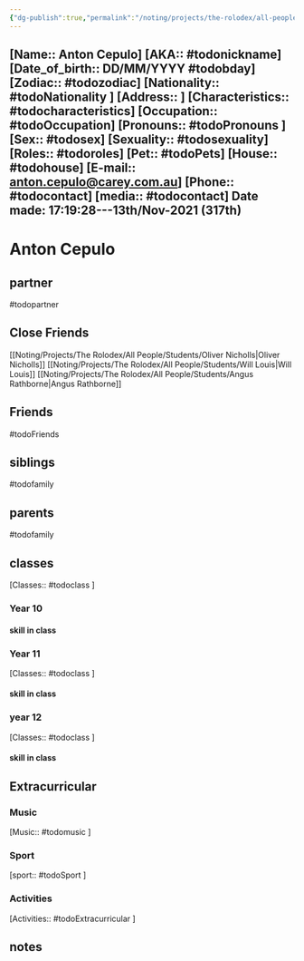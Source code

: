 ```yaml
---
{"dg-publish":true,"permalink":"/noting/projects/the-rolodex/all-people/students/anton-cepulo/","dgHomeLink":true,"dgPassFrontmatter":false}
---
```


[Name:: Anton Cepulo]
[AKA:: #todonickname]
[Date_of_birth:: DD/MM/YYYY #todobday] 
[Zodiac:: #todozodiac] 
[Nationality:: #todoNationality ]
[Address:: ]
[Characteristics::  #todocharacteristics]
[Occupation:: #todoOccupation]
[Pronouns:: #todoPronouns ]
[Sex:: #todosex]
[Sexuality:: #todosexuality]
[Roles:: #todoroles]
[Pet:: #todoPets]
[House:: #todohouse]
[E-mail:: <anton.cepulo@carey.com.au>]
[Phone:: #todocontact]
[media:: #todocontact]
Date made: 17:19:28---13th/Nov-2021 (317th) 
---
# Anton Cepulo
## partner
#todopartner
## Close Friends
[[Noting/Projects/The Rolodex/All People/Students/Oliver Nicholls|Oliver Nicholls]]
[[Noting/Projects/The Rolodex/All People/Students/Will Louis|Will Louis]]
[[Noting/Projects/The Rolodex/All People/Students/Angus Rathborne|Angus Rathborne]]
## Friends
#todoFriends
## siblings
#todofamily
## parents
#todofamily
## classes
[Classes:: #todoclass ]
### Year 10
#### skill in class
### Year 11
[Classes:: #todoclass ]
#### skill in class
### year 12
[Classes:: #todoclass ]
#### skill in class
## Extracurricular
### Music
[Music:: #todomusic ]
### Sport
[sport:: #todoSport ]
### Activities
[Activities:: #todoExtracurricular ]
## notes
